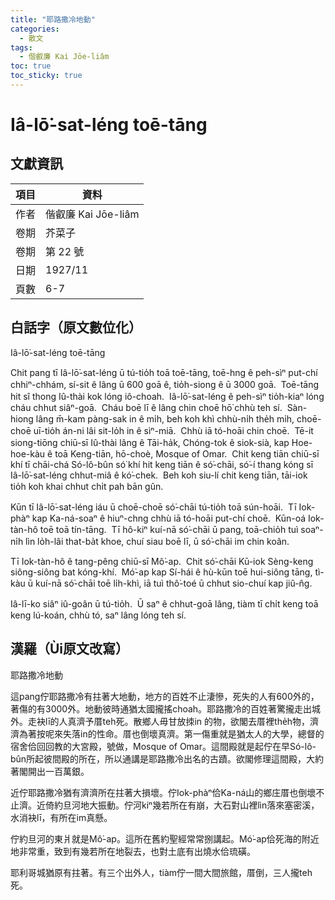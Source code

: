 ```yaml
---
title: "耶路撒冷地動"
categories:
  - 散文
tags:
  - 偕叡廉 Kai Jōe-liâm
toc: true
toc_sticky: true
---
```


# Iâ-lō͘-sat-léng toē-tāng

## 文獻資訊

| 項目 | 資料 |
|---|---|
| 作者 | 偕叡廉 Kai Jōe-liâm |
| 卷期 | 芥菜子 |
| 卷期 | 第 22 號 |
| 日期 | 1927/11 |
| 頁數 | 6-7 |

## 白話字（原文數位化）

Iâ-lō͘-sat-léng toē-tāng

Chit pang tī Iâ-lō͘-sat-léng ū tú-tio̍h toā toē-tāng, toē-hng ê peh-sìⁿ put-chí chhiⁿ-chhám, sí-sit ê lâng ū 600 goā ê, tio̍h-siong ê ū 3000 goā.  Toē-tāng hit sî thong Iû-thài kok lóng iô-choah.  Iâ-lō͘-sat-léng ê peh-sìⁿ tio̍h-kiaⁿ lóng cháu chhut siâⁿ-goā.  Cháu boē lī ê lâng chin choē hō͘ chhù teh sí.  Sàn-hiong lâng m̄-kam pàng-sak in ê mi̍h, beh koh khì chhù-ni̍h the̍h mi̍h, choē-choē uī-tio̍h án-ni lâi sit-lo̍h in ê sìⁿ-miā.  Chhù iā tó-hoāi chin choē.  Tē-it siong-tiōng chiū-sī Iû-thài lâng ê Tāi-ha̍k, Chóng-tok ê siok-sià, kap Hoe-hoe-kàu ê toā Keng-tiān, hō-choè, Mosque of Omar.  Chit keng tiān chiū-sī khí tī chāi-chá Só-lô-bûn só͘ khí hit keng tiān ê só͘-chāi, só͘-í thang kóng sī Iâ-lō͘-sat-léng chhut-miâ ê kó͘-chek.  Beh koh siu-lí chit keng tiān, tāi-iok tio̍h koh khai chhut chi̍t pah bān gûn.

Kūn tī Iâ-lō͘-sat-léng iáu ū choē-choē só͘-chāi tú-tio̍h toā sún-hoāi.  Tī Iok-phàⁿ kap Ka-ná-soaⁿ ê hiuⁿ-chng chhù iā tó-hoāi put-chí choē.  Kūn-oá Iok-tàn-hô toē toā tín-tāng.  Tī hô-kiⁿ kuí-nā só͘-chāi ū pang, toā-chio̍h tuì soaⁿ-ni̍h lìn lo̍h-lâi that-ba̍t khoe, chuí siau boē lī, ū só͘-chāi im chin koân.

Tī Iok-tàn-hô ê tang-pêng chiū-sī Mô͘-ap.  Chit só͘-chāi Kū-iok Sèng-keng siông-siông bat kóng-khí.  Mó͘-ap kap Sí-hái ê hù-kūn toē hui-siông tāng, tì-kàu ū kuí-nā só͘-chāi toē li̍h-khì, iā tuì thô͘-toé ū chhut sio-chuí kap jiû-n̂g.

Iâ-lī-ko siâⁿ iû-goân ū tú-tio̍h.  Ū saⁿ ê chhut-goā lâng, tiàm tī chi̍t keng toā keng lú-koán, chhù tó, saⁿ lâng lóng teh sí.

## 漢羅（Ùi原文改寫）

耶路撒冷地動

這pang佇耶路撒冷有拄著大地動，地方的百姓不止淒慘，死失的人有600外的，著傷的有3000外。地動彼時通猶太國攏搖choah。耶路撒冷的百姓著驚攏走出城外。走袂lī的人真濟予厝teh死。散鄉人毋甘放拺in 的物，欲閣去厝裡the̍h物，濟濟為著按呢來失落in的性命。厝也倒壞真濟。第一傷重就是猶太人的大學，總督的宿舍佮回回教的大宮殿，號做，Mosque of Omar。這間殿就是起佇在早Só-lô-bûn所起彼間殿的所在，所以通講是耶路撒冷出名的古蹟。欲閣修理這間殿，大約著閣開出一百萬銀。

近佇耶路撒冷猶有濟濟所在拄著大損壞。佇Iok-phàⁿ佮Ka-ná山的鄉庄厝也倒壞不止濟。近倚約旦河地大振動。佇河kiⁿ幾若所在有崩，大石對山裡lìn落來塞密溪，水消袂lī，有所在im真懸。

佇約旦河的東爿就是Mô͘-ap。這所在舊約聖經常常捌講起。Mó͘-ap佮死海的附近地非常重，致到有幾若所在地裂去，也對土底有出燒水佮琉磺。

耶利哥城猶原有拄著。有三个出外人，tiàm佇一間大間旅館，厝倒，三人攏teh死。
